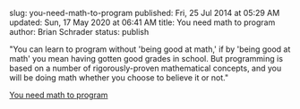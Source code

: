 slug: you-need-math-to-program
published: Fri, 25 Jul 2014 at 05:29 AM
updated: Sun, 17 May 2020 at 06:41 AM
title: You need math to program
author: Brian Schrader
status: publish

<div class="link">
<p>"You can learn to program without 'being good at math,' if by 'being good at math' you mean having gotten good grades in school. But programming is based on a number of rigorously-proven mathematical concepts, and you will be doing math whether you choose to believe it or not."</p>
</div>

[You need math to program](http://blog.tabini.ca/posts/you-need-math-to-program-and-thats-a-good-thing)